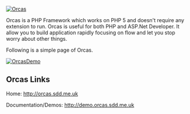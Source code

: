 [![Orcas](http://orcas.sdd.me.uk/Ext/OrcasBanner.png)](http://orcas.sdd.me.uk/)

Orcas is a PHP Framework which works on PHP 5 and doesn't require any extension to run. Orcas is useful for both PHP and ASP.Net Developer. It allow you to build application rapidly focusing on flow and let you stop worry about other things.

Following is a simple page of Orcas. 

[![OrcasDemo](http://orcas.sdd.me.uk/Ext/OrcasDemo.png)](http://demo.orcas.sdd.me.uk/)


Orcas Links
----------------
Home:  http://orcas.sdd.me.uk

Documentation/Demos:   http://demo.orcas.sdd.me.uk

